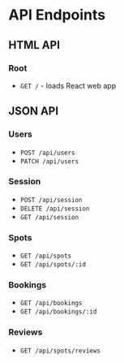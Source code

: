 # API Endpoints

## HTML API

### Root

- `GET /` - loads React web app

## JSON API

### Users

- `POST /api/users`
- `PATCH /api/users`

### Session

- `POST /api/session`
- `DELETE /api/session`
- `GET /api/session`

### Spots

- `GET /api/spots`
- `GET /api/spots/:id`

### Bookings

- `GET /api/bookings`
- `GET /api/bookings/:id`

### Reviews

- `GET /api/spots/reviews`
